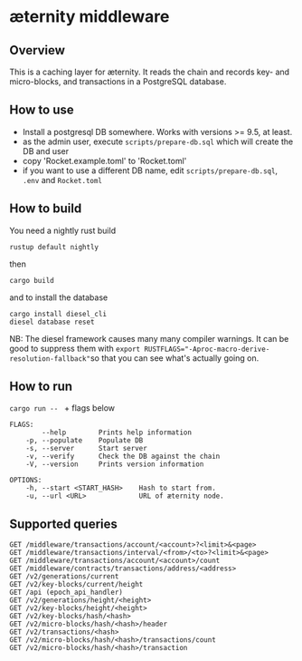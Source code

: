 # æternity middleware

## Overview

This is a caching layer for æternity. It reads the chain and records key- and micro-blocks, and transactions in a PostgreSQL database.

## How to use

- Install a postgresql DB somewhere. Works with versions >= 9.5, at least.
- as the admin user, execute `scripts/prepare-db.sql` which will create the DB and user
- copy 'Rocket.example.toml' to 'Rocket.toml'
- if you want to use a different DB name, edit `scripts/prepare-db.sql`, `.env` and `Rocket.toml`

## How to build

You need a nightly rust build

`rustup default nightly`

then

`cargo build`

and to install the database

```
cargo install diesel_cli
diesel database reset
```

NB: The diesel framework causes many many compiler warnings. It can be good to suppress them with
`export RUSTFLAGS="-Aproc-macro-derive-resolution-fallback"`so that you can see what's actually going on.

## How to run

`cargo run -- ` + flags below

```
FLAGS:
        --help        Prints help information
    -p, --populate    Populate DB
    -s, --server      Start server
    -v, --verify      Check the DB against the chain
    -V, --version     Prints version information

OPTIONS:
    -h, --start <START_HASH>    Hash to start from.
    -u, --url <URL>             URL of æternity node.

```

## Supported queries
```
GET /middleware/transactions/account/<account>?<limit>&<page>
GET /middleware/transactions/interval/<from>/<to>?<limit>&<page>
GET /middleware/transactions/account/<account>/count
GET /middleware/contracts/transactions/address/<address>
GET /v2/generations/current
GET /v2/key-blocks/current/height
GET /api (epoch_api_handler)
GET /v2/generations/height/<height>
GET /v2/key-blocks/height/<height>
GET /v2/key-blocks/hash/<hash>
GET /v2/micro-blocks/hash/<hash>/header
GET /v2/transactions/<hash>
GET /v2/micro-blocks/hash/<hash>/transactions/count
GET /v2/micro-blocks/hash/<hash>/transaction
```
